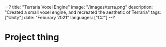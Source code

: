 --?
title: "Terraria Voxel Engine"
image: "/images/terra.png"
description: "Created a small voxel engine, and recreated the aesthetic of Terraria"
tags: ["Unity"]
date: "Feburary 2021"
languages: ["C#"]
--?

# Project thing